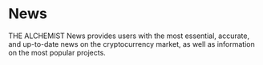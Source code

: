 # News

THE ALCHEMIST News provides users with the most essential, accurate, and up-to-date news on the cryptocurrency market, as well as information on the most popular projects.

